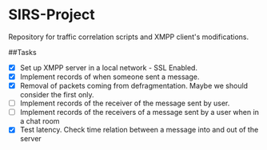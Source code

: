 SIRS-Project
============

Repository for traffic correlation scripts and XMPP client's modifications.

##Tasks
- [X] Set up XMPP server in a local network - SSL Enabled.
- [X] Implement records of when someone sent a message.
- [X] Removal of packets coming from defragmentation. Maybe we should consider the first only.
- [ ] Implement records of the receiver of the message sent by user.
- [ ] Implement records of the receivers of a message sent by a user when in a chat room
- [X] Test latency. Check time relation between a message into and out of the server
